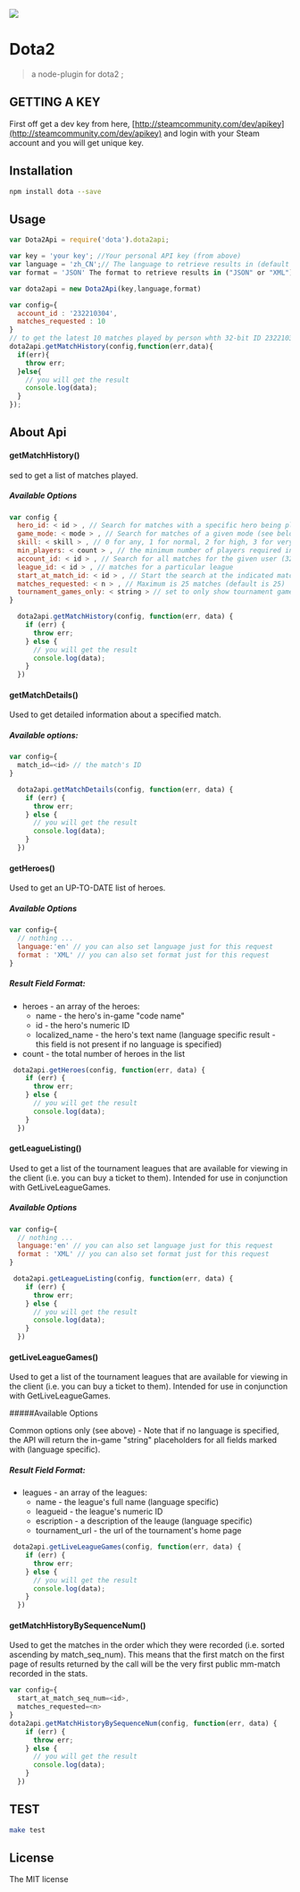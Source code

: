 
![](http://bnetpi.qiniudn.com/dota2/bg.jpg)
# Dota2
> a node-plugin for dota2 ;

## GETTING A KEY
First off get a dev key from here, [http://steamcommunity.com/dev/apikey](http://steamcommunity.com/dev/apikey) and login with your Steam account and you will get unique key.

## Installation

```sh
npm install dota --save
```
## Usage

```js
var Dota2Api = require('dota').dota2api;

var key = 'your key'; //Your personal API key (from above)
var language = 'zh_CN';// The language to retrieve results in (default is en_us) (see http://en.wikipedia.org/wiki/ISO_639-1 for the language codes (first two characters) and http://en.wikipedia.org/wiki/List_of_ISO_639-1_codes for the country codes (last two characters))
var format = 'JSON' The format to retrieve results in ("JSON" or "XML")

var dota2api = new Dota2Api(key,language,format)

var config={
  account_id : '232210304',
  matches_requested : 10
}
// to get the latest 10 matches played by person whth 32-bit ID 232210304
dota2api.getMatchHistory(config,function(err,data){
  if(err){
    throw err;
  }else{
    // you will get the result
    console.log(data);
  }
});


```

## About Api

#### getMatchHistory()

sed to get a list of matches played.

##### Available Options
```js
var config {
  hero_id: < id > , // Search for matches with a specific hero being played (hero ID, not name, see HEROES below)
  game_mode: < mode > , // Search for matches of a given mode (see below)
  skill: < skill > , // 0 for any, 1 for normal, 2 for high, 3 for very high skill (default is 0)
  min_players: < count > , // the minimum number of players required in the match
  account_id: < id > , // Search for all matches for the given user (32-bit or 64-bit steam ID)
  league_id: < id > , // matches for a particular league
  start_at_match_id: < id > , // Start the search at the indicated match id, descending
  matches_requested: < n > , // Maximum is 25 matches (default is 25)
  tournament_games_only: < string > // set to only show tournament games
}
```
```js
  dota2api.getMatchHistory(config, function(err, data) {
    if (err) {
      throw err;
    } else {
      // you will get the result
      console.log(data);
    }
  })

```
#### getMatchDetails()


Used to get detailed information about a specified match.

##### Available options:
```js
var config={
  match_id=<id> // the match's ID
}
```
```js
  dota2api.getMatchDetails(config, function(err, data) {
    if (err) {
      throw err;
    } else {
      // you will get the result
      console.log(data);
    }
  })
```
#### getHeroes()

Used to get an UP-TO-DATE list of heroes.

##### Available Options
```js
var config={
  // nothing ...
  language:'en' // you can also set language just for this request
  format : 'XML' // you can also set format just for this request
}
```
##### Result Field Format:

- heroes - an array of the heroes:
  - name - the hero's in-game "code name"
  - id - the hero's numeric ID
  - localized_name - the hero's text name (language specific result - this field is not present if no language is specified)
- count - the total number of heroes in the list

```js
 dota2api.getHeroes(config, function(err, data) {
    if (err) {
      throw err;
    } else {
      // you will get the result
      console.log(data);
    }
  })
```
#### getLeagueListing()

Used to get a list of the tournament leagues that are available for viewing in the client (i.e. you can buy a ticket to them).
Intended for use in conjunction with GetLiveLeagueGames.

##### Available Options

```js
var config={
  // nothing ...
  language:'en' // you can also set language just for this request
  format : 'XML' // you can also set format just for this request
}
```

```js
 dota2api.getLeagueListing(config, function(err, data) {
    if (err) {
      throw err;
    } else {
      // you will get the result
      console.log(data);
    }
  })
```

#### getLiveLeagueGames()

Used to get a list of the tournament leagues that are available for viewing in the client (i.e. you can buy a ticket to them).
Intended for use in conjunction with GetLiveLeagueGames.

#####Available Options

Common options only (see above) - Note that if no language is specified, the API will return the in-game "string" placeholders for all fields marked with (language specific).


##### Result Field Format:

- leagues - an array of the leagues:
  - name - the league's full name (language specific)
  - leagueid - the league's numeric ID
  - escription - a description of the leauge (language specific)
  - tournament_url - the url of the tournament's home page

```js
 dota2api.getLiveLeagueGames(config, function(err, data) {
    if (err) {
      throw err;
    } else {
      // you will get the result
      console.log(data);
    }
  })
```
#### getMatchHistoryBySequenceNum()

Used to get the matches in the order which they were recorded (i.e. sorted ascending by match_seq_num).
This means that the first match on the first page of results returned by the call will be the very first public mm-match recorded in the stats.

```js
var config={
  start_at_match_seq_num=<id>,
  matches_requested=<n>
}
dota2api.getMatchHistoryBySequenceNum(config, function(err, data) {
    if (err) {
      throw err;
    } else {
      // you will get the result
      console.log(data);
    }
  })
```
## TEST

```sh
make test
```
## License

The MIT license